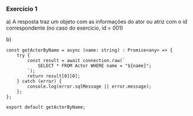 ### Exercício 1
a) A resposta traz um objeto com as informações do ator ou atriz com o id correspondente (no caso do exercício, id = 001)

b) 
```
const getActorByName = async (name: string) : Promise<any> => {
    try {
        const result = await connection.raw(`
            SELECT * FROM Actor WHERE name = "${name}";
        `);
        return result[0][0];
    } catch (error) {
        console.log(error.sqlMessage || error.message);
    };
};

export default getActorByName;
```